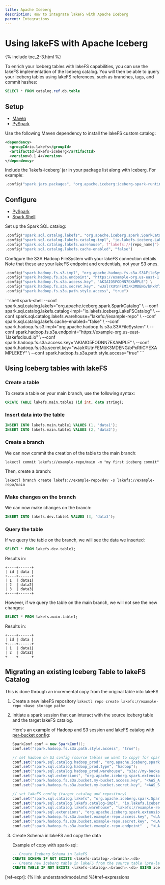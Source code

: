 ```yaml
---
title: Apache Iceberg
description: How to integrate lakeFS with Apache Iceberg
parent: Integrations
---
```


# Using lakeFS with Apache Iceberg

{% include toc_2-3.html %}

To enrich your Iceberg tables with lakeFS capabilities, you can use the lakeFS implementation of the Iceberg catalog.
You will then be able to query your Iceberg tables using lakeFS references, such as branches, tags, and commit hashes: 

```sql
SELECT * FROM catalog.ref.db.table
```

## Setup

<div class="tabs">
  <ul>
    <li><a href="#maven">Maven</a></li>
    <li><a href="#pyspark">PySpark</a></li>
  </ul>
  <div markdown="1" id="maven">

Use the following Maven dependency to install the lakeFS custom catalog:

```xml
<dependency>
  <groupId>io.lakefs</groupId>
  <artifactId>lakefs-iceberg</artifactId>
  <version>0.1.4</version>
</dependency>
```

</div>
<div markdown="1" id="pyspark">
  Include the `lakefs-iceberg` jar in your package list along with Iceberg. For example: 

```python
.config("spark.jars.packages", "org.apache.iceberg:iceberg-spark-runtime-3.3_2.12:1.3.0,io.lakefs:lakefs-iceberg:0.1.4")
```  
</div>
</div>

## Configure

<div class="tabs">
  <ul>
    <li><a href="#conf-pyspark">PySpark</a></li>
    <li><a href="#conf-sparkshell">Spark Shell</a></li>
  </ul>
  <div markdown="1" id="conf-pyspark">

Set up the Spark SQL catalog: 
```python
.config("spark.sql.catalog.lakefs", "org.apache.iceberg.spark.SparkCatalog") \
.config("spark.sql.catalog.lakefs.catalog-impl", "io.lakefs.iceberg.LakeFSCatalog") \
.config("spark.sql.catalog.lakefs.warehouse", f"lakefs://{repo_name}") \ 
.config("spark.sql.catalog.lakefs.cache-enabled", "false")
```

Configure the S3A Hadoop FileSystem with your lakeFS connection details.
Note that these are your lakeFS endpoint and credentials, not your S3 ones.
    
```python
.config("spark.hadoop.fs.s3.impl", "org.apache.hadoop.fs.s3a.S3AFileSystem") \
.config("spark.hadoop.fs.s3a.endpoint", "https://example-org.us-east-1.lakefscloud.io") \
.config("spark.hadoop.fs.s3a.access.key", "AKIAIO5FODNN7EXAMPLE") \
.config("spark.hadoop.fs.s3a.secret.key", "wJalrXUtnFEMI/K3MDENG/bPxRfiCYEXAMPLEKEY") \
.config("spark.hadoop.fs.s3a.path.style.access", "true")
```

  </div>

  <div markdown="1" id="conf-sparkshell">
```shell
spark-shell --conf spark.sql.catalog.lakefs="org.apache.iceberg.spark.SparkCatalog" \
   --conf spark.sql.catalog.lakefs.catalog-impl="io.lakefs.iceberg.LakeFSCatalog" \
   --conf spark.sql.catalog.lakefs.warehouse="lakefs://example-repo" \
   --conf spark.sql.catalog.lakefs.cache-enabled="false" \
   --conf spark.hadoop.fs.s3.impl="org.apache.hadoop.fs.s3a.S3AFileSystem" \
   --conf spark.hadoop.fs.s3a.endpoint="https://example-org.us-east-1.lakefscloud.io" \
   --conf spark.hadoop.fs.s3a.access.key="AKIAIO5FODNN7EXAMPLE" \
   --conf spark.hadoop.fs.s3a.secret.key="wJalrXUtnFEMI/K3MDENG/bPxRfiCYEXAMPLEKEY" \
   --conf spark.hadoop.fs.s3a.path.style.access="true"
```
  </div>
</div>


## Using Iceberg tables with lakeFS

### Create a table

To create a table on your main branch, use the following syntax:

```sql
CREATE TABLE lakefs.main.table1 (id int, data string);
```

### Insert data into the table
    
```sql
INSERT INTO lakefs.main.table1 VALUES (1, 'data1');
INSERT INTO lakefs.main.table1 VALUES (2, 'data2');
```

### Create a branch

We can now commit the creation of the table to the main branch:

```shell
lakectl commit lakefs://example-repo/main -m "my first iceberg commit"
```

Then, create a branch:

```shell
lakectl branch create lakefs://example-repo/dev -s lakefs://example-repo/main
```

### Make changes on the branch

We can now make changes on the branch:

```sql
INSERT INTO lakefs.dev.table1 VALUES (3, 'data3');
```

### Query the table

If we query the table on the branch, we will see the data we inserted:

```sql
SELECT * FROM lakefs.dev.table1;
```

Results in:
```
+----+------+
| id | data |
+----+------+
| 1  | data1|
| 2  | data2|
| 3  | data3|
+----+------+
```

However, if we query the table on the main branch, we will not see the new changes:

```sql
SELECT * FROM lakefs.main.table1;
```

Results in:
```
+----+------+
| id | data |
+----+------+
| 1  | data1|
| 2  | data2|
+----+------+
```

## Migrating an existing Iceberg Table to lakeFS Catalog

This is done through an incremental copy from the original table into lakeFS. 

1. Create a new lakeFS repository `lakectl repo create lakefs://example-repo <base storage path>`
2. Initiate a spark session that can interact with the source iceberg table and the target lakeFS catalog. 

    Here's an example of Hadoop and S3 session and lakeFS catalog with [per-bucket config](https://docs.cloudera.com/HDPDocuments/HDP3/HDP-3.1.4/bk_cloud-data-access/content/s3-per-bucket-configs.html): 

    ```java
    SparkConf conf = new SparkConf();
    conf.set("spark.hadoop.fs.s3a.path.style.access", "true");

    // set hadoop on S3 config (source tables we want to copy) for spark
    conf.set("spark.sql.catalog.hadoop_prod", "org.apache.iceberg.spark.SparkCatalog");
    conf.set("spark.sql.catalog.hadoop_prod.type", "hadoop");
    conf.set("spark.sql.catalog.hadoop_prod.warehouse", "s3a://my-bucket/warehouse/hadoop/");
    conf.set("spark.sql.extensions", "org.apache.iceberg.spark.extensions.IcebergSparkSessionExtensions");
    conf.set("spark.hadoop.fs.s3a.bucket.my-bucket.access.key", "<AWS_ACCESS_KEY>");
    conf.set("spark.hadoop.fs.s3a.bucket.my-bucket.secret.key", "<AWS_SECRET_KEY>");

    // set lakeFS config (target catalog and repository)
    conf.set("spark.sql.catalog.lakefs", "org.apache.iceberg.spark.SparkCatalog");
    conf.set("spark.sql.catalog.lakefs.catalog-impl", "io.lakefs.iceberg.LakeFSCatalog");
    conf.set("spark.sql.catalog.lakefs.warehouse", "lakefs://example-repo");
    conf.set("spark.sql.extensions", "org.apache.iceberg.spark.extensions.IcebergSparkSessionExtensions");
    conf.set("spark.hadoop.fs.s3a.bucket.example-repo.access.key", "<LAKEFS_ACCESS_KEY>");
    conf.set("spark.hadoop.fs.s3a.bucket.example-repo.secret.key", "<LAKEFS_SECRET_KEY>");
    conf.set("spark.hadoop.fs.s3a.bucket.example-repo.endpoint"  , "<LAKEFS_ENDPOINT>");
    ```

3. Create Schema in lakeFS and copy the data 

    Example of copy with spark-sql: 

    ```SQL
    -- Create Iceberg Schema in lakeFS
    CREATE SCHEMA IF NOT EXISTS <lakefs-catalog>.<branch>.<db>
    -- Create new iceberg table in lakeFS from the source table (pre-lakeFS)
    CREATE TABLE IF NOT EXISTS <lakefs-catalog>.<branch>.<db> USING iceberg AS SELECT * FROM <iceberg-original-table>
    ```

[ref-expr]:  {% link understand/model.md %}#ref-expressions
